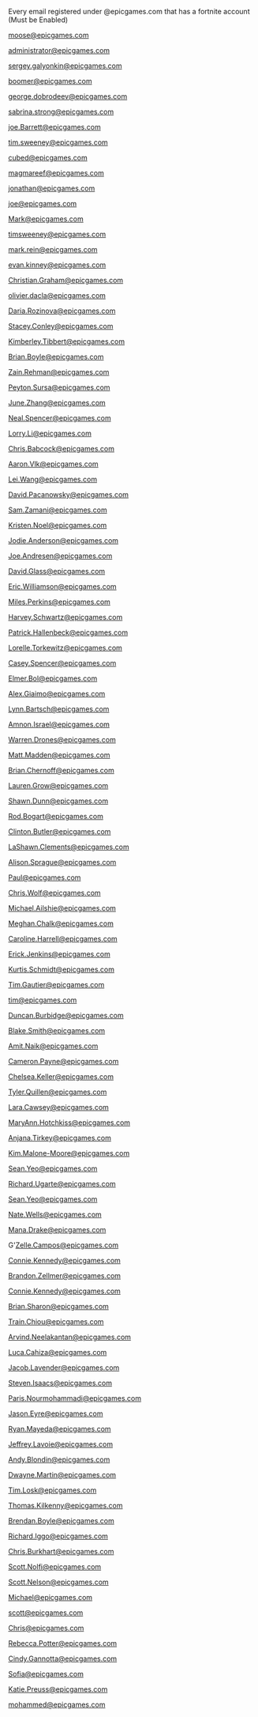 Every email registered under @epicgames.com that has a fortnite account (Must be Enabled)

moose@epicgames.com

administrator@epicgames.com

sergey.galyonkin@epicgames.com

boomer@epicgames.com

george.dobrodeev@epicgames.com

sabrina.strong@epicgames.com

joe.Barrett@epicgames.com

tim.sweeney@epicgames.com

cubed@epicgames.com

magmareef@epicgames.com

jonathan@epicgames.com

joe@epicgames.com

Mark@epicgames.com

timsweeney@epicgames.com

mark.rein@epicgames.com

evan.kinney@epicgames.com

Christian.Graham@epicgames.com

olivier.dacla@epicgames.com

Daria.Rozinova@epicgames.com

Stacey.Conley@epicgames.com

Kimberley.Tibbert@epicgames.com

Brian.Boyle@epicgames.com

Zain.Rehman@epicgames.com

Peyton.Sursa@epicgames.com

June.Zhang@epicgames.com

Neal.Spencer@epicgames.com

Lorry.Li@epicgames.com

Chris.Babcock@epicgames.com

Aaron.Vlk@epicgames.com

Lei.Wang@epicgames.com

David.Pacanowsky@epicgames.com

Sam.Zamani@epicgames.com

Kristen.Noel@epicgames.com

Jodie.Anderson@epicgames.com

Joe.Andresen@epicgames.com

David.Glass@epicgames.com

Eric.Williamson@epicgames.com

Miles.Perkins@epicgames.com

Harvey.Schwartz@epicgames.com

Patrick.Hallenbeck@epicgames.com

Lorelle.Torkewitz@epicgames.com

Casey.Spencer@epicgames.com

Elmer.Bol@epicgames.com

Alex.Giaimo@epicgames.com

Lynn.Bartsch@epicgames.com

Amnon.Israel@epicgames.com

Warren.Drones@epicgames.com

Matt.Madden@epicgames.com

Brian.Chernoff@epicgames.com

Lauren.Grow@epicgames.com

Shawn.Dunn@epicgames.com

Rod.Bogart@epicgames.com

Clinton.Butler@epicgames.com

LaShawn.Clements@epicgames.com

Alison.Sprague@epicgames.com

Paul@epicgames.com

Chris.Wolf@epicgames.com

Michael.Ailshie@epicgames.com

Meghan.Chalk@epicgames.com

Caroline.Harrell@epicgames.com

Erick.Jenkins@epicgames.com

Kurtis.Schmidt@epicgames.com

Tim.Gautier@epicgames.com

tim@epicgames.com

Duncan.Burbidge@epicgames.com

Blake.Smith@epicgames.com

Amit.Naik@epicgames.com

Cameron.Payne@epicgames.com

Chelsea.Keller@epicgames.com

Tyler.Quillen@epicgames.com

Lara.Cawsey@epicgames.com

MaryAnn.Hotchkiss@epicgames.com

Anjana.Tirkey@epicgames.com

Kim.Malone-Moore@epicgames.com

Sean.Yeo@epicgames.com

Richard.Ugarte@epicgames.com

Sean.Yeo@epicgames.com

Nate.Wells@epicgames.com

Mana.Drake@epicgames.com

G'Zelle.Campos@epicgames.com

Connie.Kennedy@epicgames.com

Brandon.Zellmer@epicgames.com

Connie.Kennedy@epicgames.com

Brian.Sharon@epicgames.com

Train.Chiou@epicgames.com

Arvind.Neelakantan@epicgames.com

Luca.Cahiza@epicgames.com

Jacob.Lavender@epicgames.com

Steven.Isaacs@epicgames.com

Paris.Nourmohammadi@epicgames.com

Jason.Eyre@epicgames.com

Ryan.Mayeda@epicgames.com

Jeffrey.Lavoie@epicgames.com

Andy.Blondin@epicgames.com

Dwayne.Martin@epicgames.com

Tim.Losk@epicgames.com

Thomas.Kilkenny@epicgames.com

Brendan.Boyle@epicgames.com

Richard.Iggo@epicgames.com

Chris.Burkhart@epicgames.com

Scott.Nolfi@epicgames.com

Scott.Nelson@epicgames.com

Michael@epicgames.com

scott@epicgames.com

Chris@epicgames.com

Rebecca.Potter@epicgames.com

Cindy.Gannotta@epicgames.com

Sofia@epicgames.com

Katie.Preuss@epicgames.com

mohammed@epicgames.com
